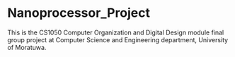 # Nanoprocessor_Project
This is the CS1050 Computer Organization and Digital Design module final group project at Computer Science and Engineering department, University of Moratuwa.
